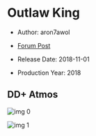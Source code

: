 # Outlaw King

* Author: aron7awol

* [Forum Post](https://www.avsforum.com/threads/bass-eq-for-filtered-movies.2995212/post-57088484)

* Release Date: 2018-11-01
* Production Year: 2018

## DD+ Atmos

![img 0](https://i.imgur.com/Hx6OWDo.jpg)

![img 1](https://i.imgur.com/L0CxWqb.jpg)

